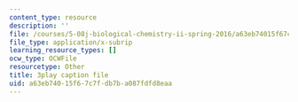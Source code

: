 ```yaml
---
content_type: resource
description: ''
file: /courses/5-08j-biological-chemistry-ii-spring-2016/a63eb74015f67c7fdb7ba087fdfd8eaa_zLJZY6VOO6w.srt
file_type: application/x-subrip
learning_resource_types: []
ocw_type: OCWFile
resourcetype: Other
title: 3play caption file
uid: a63eb740-15f6-7c7f-db7b-a087fdfd8eaa
---
```

